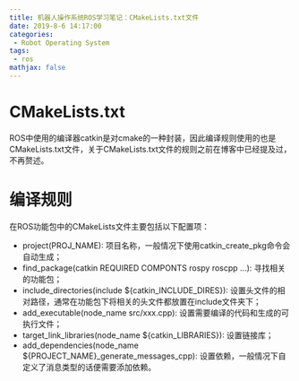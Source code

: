 ```yaml
---
title: 机器人操作系统ROS学习笔记：CMakeLists.txt文件
date: 2019-8-6 14:17:00
categories:
 - Robot Operating System
tags: 
 - ros
mathjax: false
---
```


# CMakeLists.txt

ROS中使用的编译器catkin是对cmake的一种封装，因此编译规则使用的也是CMakeLists.txt文件，关于CMakeLists.txt文件的规则之前在博客中已经提及过，不再赘述。

# 编译规则

在ROS功能包中的CMakeLists文件主要包括以下配置项：

- project(PROJ_NAME): 项目名称，一般情况下使用catkin_create_pkg命令会自动生成；
- find_package(catkin REQUIRED COMPONTS rospy roscpp ...): 寻找相关的功能包；
- include_directories(include ${catkin_INCLUDE_DIRES}): 设置头文件的相对路径，通常在功能包下将相关的头文件都放置在include文件夹下；
- add_executable(node_name src/xxx.cpp): 设置需要编译的代码和生成的可执行文件；
- target_link_libraries(node_name ${catkin_LIBRARIES}): 设置链接库；
- add_dependencies(node_name ${PROJECT_NAME}_generate_messages_cpp): 设置依赖，一般情况下自定义了消息类型的话便需要添加依赖。

